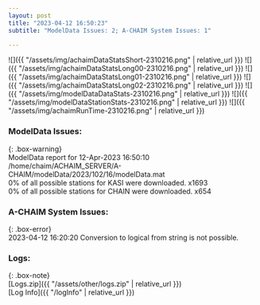 ```yaml
---
layout: post
title: "2023-04-12 16:50:23"
subtitle: "ModelData Issues: 2; A-CHAIM System Issues: 1"

---
```


![]({{ "/assets/img/achaimDataStatsShort-2310216.png" | relative_url }})
![]({{ "/assets/img/achaimDataStatsLong00-2310216.png" | relative_url }})
![]({{ "/assets/img/achaimDataStatsLong01-2310216.png" | relative_url }})
![]({{ "/assets/img/achaimDataStatsLong02-2310216.png" | relative_url }})
![]({{ "/assets/img/modelDataDataStats-2310216.png" | relative_url }})
![]({{ "/assets/img/modelDataStationStats-2310216.png" | relative_url }})
![]({{ "/assets/img/achaimRunTime-2310216.png" | relative_url }})


### ModelData Issues:  
  
{: .box-warning}  
 ModelData report for 12-Apr-2023 16:50:10   
 /home/chaim/ACHAIM_SERVER/A-CHAIM/modelData/2023/102/16/modelData.mat   
 0% of all possible stations for KASI were downloaded. x1693   
 0% of all possible stations for CHAIN were downloaded. x654   
  
### A-CHAIM System Issues:  
  
{: .box-error}  
2023-04-12 16:20:20 Conversion to logical from string is not possible.  

### Logs:  
  
{: .box-note}  
[Logs.zip]({{ "/assets/other/logs.zip" | relative_url }})  
[Log Info]({{ "/logInfo" | relative_url }})  
